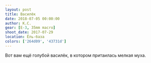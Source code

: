 ```yaml
---
layout: post
title: Василёк
date: 2018-07-05 00:00:00
author: К.С.
gear: [E-3, 35mm macro]
shoot_date: 2017-07-29
location: Ёль-база
colors: ['264d09', '43731d']
---
```

Вот вам ещё голубой василёк, в котором притаилась мелкая муха.
